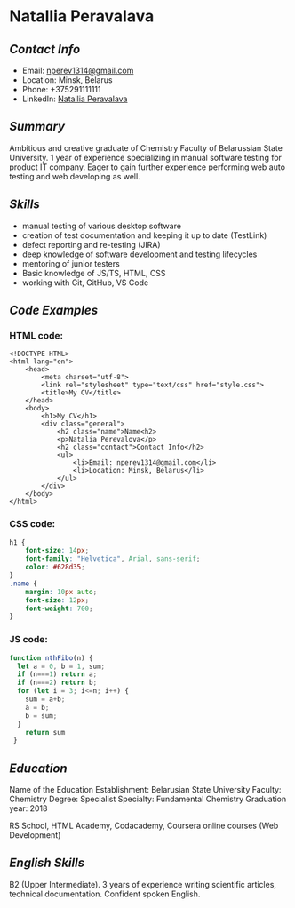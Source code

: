# **Natallia Peravalava**

## _Contact Info_
* Email: nperev1314@gmail.com
* Location: Minsk, Belarus
* Phone: +375291111111
* LinkedIn: [Natallia Peravalava](https://www.linkedin.com/in/natallia-peravalava-b9a375178/)

## _Summary_
Ambitious and creative graduate of Chemistry Faculty of Belarussian State University. 1 year of experience specializing in manual software testing for product IT company. Eager to gain further experience performing web auto testing and web developing as well.

## _Skills_
* manual testing of various desktop software
* creation of test documentation and keeping it up to date (TestLink)
* defect reporting and re-testing (JIRA)
* deep knowledge of software development and testing lifecycles
* mentoring of junior testers 
* Basic knowledge of JS/TS, HTML, CSS
* working with Git, GitHub, VS Code
## _Code Examples_
### HTML code:
```
<!DOCTYPE HTML>
<html lang="en">
    <head>
        <meta charset="utf-8">
        <link rel="stylesheet" type="text/css" href="style.css">
        <title>My CV</title>
    </head>  
    <body> 
        <h1>My CV</h1>
        <div class="general">
            <h2 class="name">Name<h2>
            <p>Natalia Perevalova</p>
            <h2 class="contact">Contact Info</h2>
            <ul>
                <li>Email: nperev1314@gmail.com</li>
                <li>Location: Minsk, Belarus</li>
            </ul>
        </div>
    </body>
</html>       
```
### CSS code:
```css
h1 {
    font-size: 14px;
    font-family: "Helvetica", Arial, sans-serif;
    color: #628d35;
}
.name {
    margin: 10px auto;
    font-size: 12px;
    font-weight: 700;
}  
```
### JS code: 
```javascript
function nthFibo(n) {
  let a = 0, b = 1, sum;
  if (n===1) return a;
  if (n===2) return b;
  for (let i = 3; i<=n; i++) {
    sum = a+b;
    a = b;
    b = sum;
  }
    return sum
 }
``` 
## _Education_
Name of the Education Establishment: Belarusian State University
Faculty: Chemistry
Degree: Specialist
Specialty: Fundamental Chemistry
Graduation year: 2018

RS School, HTML Academy, Codacademy, Coursera online courses (Web Development)

## _English Skills_
B2 (Upper Intermediate). 3 years of experience writing scientific articles, technical documentation. Confident spoken English.
